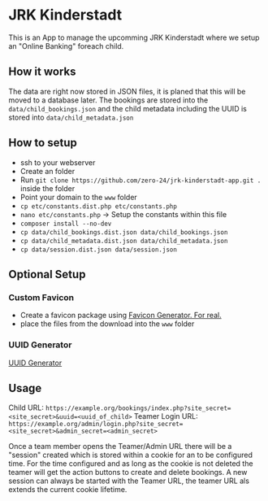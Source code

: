 # JRK Kinderstadt

This is an App to manage the upcomming JRK Kinderstadt where we setup an "Online Banking" foreach child.

## How it works

The data are right now stored in JSON files, it is planed that this will be moved to a database later.
The bookings are stored into the `data/child_bookings.json` and the child metadata including the UUID is stored into `data/child_metadata.json`

## How to setup

- ssh to your webserver
- Create an folder
- Run `git clone https://github.com/zero-24/jrk-kinderstadt-app.git .` inside the folder
- Point your domain to the `www` folder
- `cp etc/constants.dist.php etc/constants.php`
- `nano etc/constants.php` -> Setup the constants within this file
- `composer install --no-dev`
- `cp data/child_bookings.dist.json data/child_bookings.json`
- `cp data/child_metadata.dist.json data/child_metadata.json`
- `cp data/session.dist.json data/session.json`

## Optional Setup
### Custom Favicon

- Create a favicon package using [Favicon Generator. For real.](https://realfavicongenerator.net/)
- place the files from the download into the `www` folder

### UUID Generator

[UUID Generator](https://www.uuidgenerator.net/)

## Usage

Child URL: `https://example.org/bookings/index.php?site_secret=<site_secret>&uuid=<uuid_of_child>`
Teamer Login URL: `https://example.org/admin/login.php?site_secret=<site_secret>&admin_secret=<admin_secret>`

Once a team member opens the Teamer/Admin URL there will be a "session" created which is stored within a cookie for an to be configured time.
For the time configured and as long as the cookie is not deleted the teamer will get the action buttons to create and delete bookings.
A new session can always be started with the Teamer URL, the teamer URL als extends the current cookie lifetime.
